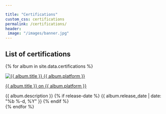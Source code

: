 ```yaml
---

title: "Certifications"
custom_css: certifications
permalink: /certifications/
header: 
 image: "/images/banner.jpg"
---
```


## List of certifications
{% for album in site.data.certifications %}
  <article>
    <a href="{{ album.url }}">
      <img src="{{ album.img }}" alt="{{ album.title }} {{ album.platform }}"/> 
      <p>{{ album.title }}
    on {{ album.platform }}</p></a>
	{{ album.description }}
    {% if release-date %}
      <span class="release-date">{{ album.release_date | date: "%b %-d, %Y" }}</span>
    {% endif %}
  </article>
{% endfor %}
 